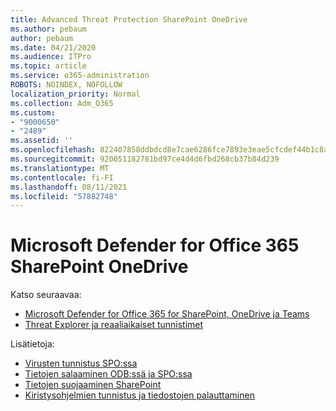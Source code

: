 ```yaml
---
title: Advanced Threat Protection SharePoint OneDrive
ms.author: pebaum
author: pebaum
ms.date: 04/21/2020
ms.audience: ITPro
ms.topic: article
ms.service: o365-administration
ROBOTS: NOINDEX, NOFOLLOW
localization_priority: Normal
ms.collection: Adm_O365
ms.custom:
- "9000650"
- "2489"
ms.assetid: ''
ms.openlocfilehash: 822407858ddbdcd8e7cae6286fce7893e3eae5cfcdef44b1c8ad332c67a3ee77
ms.sourcegitcommit: 920051182781bd97ce4d4d6fbd268cb37b84d239
ms.translationtype: MT
ms.contentlocale: fi-FI
ms.lasthandoff: 08/11/2021
ms.locfileid: "57882748"
---
```

# <a name="microsoft-defender-for-office-365-in-sharepoint-and-onedrive"></a>Microsoft Defender for Office 365 SharePoint OneDrive

Katso seuraavaa:
- [Microsoft Defender for Office 365 for SharePoint, OneDrive ja Teams](https://docs.microsoft.com/microsoft-365/security/office-365-security/atp-for-spo-odb-and-teams)
- [Threat Explorer ja reaaliaikaiset tunnistimet](https://docs.microsoft.com/microsoft-365/security/office-365-security/threat-explorer-views)


Lisätietoja:

- [Virusten tunnistus SPO:ssa](https://docs.microsoft.com/microsoft-365/security/office-365-security/virus-detection-in-spo)</br>
- [Tietojen salaaminen ODB:ssä ja SPO:ssa](https://docs.microsoft.com/microsoft-365/compliance/data-encryption-in-odb-and-spo)</br>
- [Tietojen suojaaminen SharePoint](https://docs.microsoft.com/sharepoint/safeguarding-your-data)</br>
- [Kiristysohjelmien tunnistus ja tiedostojen palauttaminen](https://support.office.com/article/Ransomware-detection-and-recovering-your-files-0d90ec50-6bfd-40f4-acc7-b8c12c73637f)